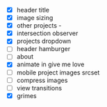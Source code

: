 - [x] header title
- [x] image sizing
- [x] other projects -
- [x] intersection observer
- [x] projects dropdown
- [ ] header hamburger
- [ ] about
- [x] animate in give me love
- [ ] mobile project images srcset
- [ ] compress images
- [ ] view transitions
- [x] grimes